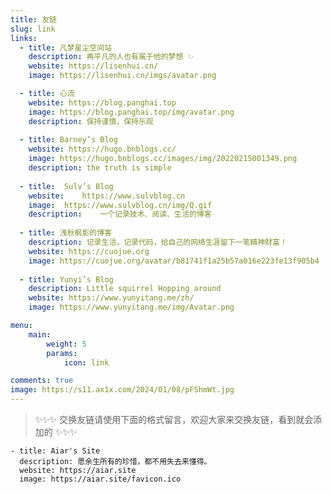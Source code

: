```yaml
---
title: 友链
slug: link
links:
  - title: 凡梦星尘空间站
    description: 再平凡的人也有属于他的梦想 ✨
    website: https://lisenhui.cn/
    image: https://lisenhui.cn/imgs/avatar.png

  - title: 心流
    website: https://blog.panghai.top
    image: https://blog.panghai.top/img/avatar.png
    description: 保持谨慎，保持乐观
  
  - title: Barney’s Blog
    website: https://hugo.bnblogs.cc/
    image: https://hugo.bnblogs.cc/images/img/20220215001349.png
    description: the truth is simple
  
  - title:	Sulv’s Blog
    website:	https://www.sulvblog.cn
    image:	https://www.sulvblog.cn/img/Q.gif
    description:	一个记录技术、阅读、生活的博客
  
  - title: 浅秋枫影的博客
    description: 记录生活，记录代码，给自己的网络生涯留下一笔精神财富！
    website: https://cuojue.org
    image: https://cuojue.org/avatar/b81741f1a25b57a016e223fe13f905b4
    
  - title: Yunyi’s Blog
    description: Little squirrel Hopping around
    website: https://www.yunyitang.me/zh/
    image: https://www.yunyitang.me/img/Avatar.png

menu:
    main: 
        weight: 5
        params:
            icon: link

comments: true
image: https://s11.ax1x.com/2024/01/08/pFShmWt.jpg
---
```


> ✨✨✨ 交换友链请使用下面的格式留言，欢迎大家来交换友链，看到就会添加的 ✨✨✨

```
- title: Aiar's Site
  description: 愿余生所有的珍惜，都不用失去来懂得。
  website: https://aiar.site
  image: https://aiar.site/favicon.ico
```